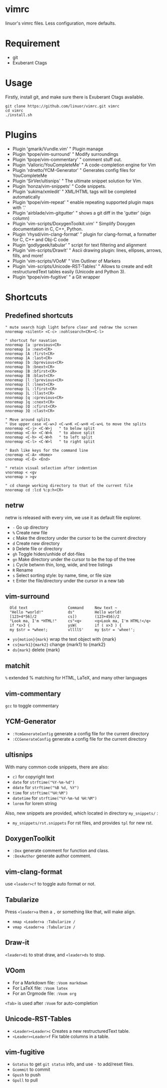 vimrc
=======

linuor's vimrc files.
Less configuration, more defaults.

Requirement
===========

- git
- Exuberant Ctags

Usage
=====

Firstly, install git, and make sure there is Exuberant Ctags available.

```
git clone https://github.com/linuor/vimrc.git vimrc
cd vimrc
./install.sh
```

Plugins
=======

- Plugin 'gmarik/Vundle.vim'                  " Plugin manage
- Plugin 'tpope/vim-surround'                 " Modify surroundings
- Plugin 'tpope/vim-commentary'               " comment stuff out.
- Plugin 'Valloric/YouCompleteMe'             " A code-completion engine for Vim
- Plugin 'rdnetto/YCM-Generator'              " Generates config files for YouCompleteMe
- Plugin 'SirVer/ultisnips'                   " The ultimate snippet solution for Vim.
- Plugin 'honza/vim-snippets'                 " Code snippets.
- Plugin 'sukima/xmledit'                     " XML/HTML tags will be completed automatically
- Plugin 'tpope/vim-repeat'                   " enable repeating supported plugin maps with '.'
- Plugin 'airblade/vim-gitgutter'             " shows a git diff in the 'gutter' (sign column)
- Plugin 'vim-scripts/DoxygenToolkit.vim'     " Simplify Doxygen documentation in C, C++, Python.
- Plugin 'rhysd/vim-clang-format'             " plugin for clang-format, a formatter for C, C++ and Obj-C code
- Plugin 'godlygeek/tabular'                  " script for text filtering and alignment
- Plugin 'vim-scripts/DrawIt'                 " Ascii drawing plugin: lines, ellipses, arrows, fills, and more!
- Plugin 'vim-scripts/VOoM'                   " Vim Outliner of Markers
- Plugin 'vim-scripts/Unicode-RST-Tables'     " Allows to create and edit restructuredText tables easily (Unicode and Python 3).
- Plugin 'tpope/vim-fugitive'                 " a Git wrapper

Shortcuts
================

Predefined shortcuts
--------------------

```
" mute search high light before clear and redraw the screen
nnoremap <silent> <C-c> :nohlsearch<CR><C-l>

" shortcut for navation
nnoremap [a :previous<CR>
nnoremap ]a :next<CR>
nnoremap [A :first<CR>
nnoremap ]A :last<CR>
nnoremap [b :bprevious<CR>
nnoremap ]b :bnext<CR>
nnoremap [B :bfirst<CR>
nnoremap ]B :blast<CR>
nnoremap [l :lprevious<CR>
nnoremap ]l :lnext<CR>
nnoremap [L :lfirst<CR>
nnoremap ]L :llast<CR>
nnoremap [q :cprevious<CR>
nnoremap ]q :cnext<CR>
nnoremap [Q :cfirst<CR>
nnoremap ]Q :clast<CR>

" Move around splits
" Use upper case <C-w>J <C-w>K <C-w>H <C-w>L to move the splits
nnoremap <C-j> <C-W>j   " to below split
nnoremap <C-k> <C-W>k   " to above split
nnoremap <C-h> <C-W>h   " to left split
nnoremap <C-l> <C-W>l   " to right split

" Bash like keys for the command line
cnoremap <C-A> <Home>
cnoremap <C-E> <End>

" retain visual selection after indention
vnoremap < <gv
vnoremap > >gv

" cd change working directory to that of the current file
nnoremap cd :lcd %:p:h<CR>
```

netrw
-----

netrw is released with every vim, we use it as default file explorer.

- `-` Go up directory
- `%` Create new file
- `c` Make the directory under the cursor to be the current directory
- `d` Create new directory
- `D` Delete file or directory
- `gh` Toggle hiden/unhide of dot-files
- `gn` Make directory under the cursor to be the top of the tree
- `i` Cycle betwnn thin, long, wide, and tree listings
- `R` Rename
- `s` Select sorting style: by name, time, or file size
- `t` Enter the file/directory under the cursor in a new tab

vim-surround
------------

```
  Old text                  Command     New text ~
  "Hello *world!"           ds"         Hello world!
  [123+4*56]/2              cs])        (123+456)/2
  "Look ma, I'm *HTML!"     cs"<q>      <q>Look ma, I'm HTML!</q>
  if *x>3 {                 ysW(        if ( x>3 ) {
  my $str = *whee!;         vllllS'     my $str = 'whee!';
```

- `ys{motion}{mark}` wrap the text object with {mark}
- `cs{mark1}{mark2}` change {mark1} to {mark2}
- `ds{mark}` delete {mark}

matchit
-------

`%` extended % matching for HTML, LaTeX, and many other languages

vim-commentary
--------------

`gcc` to toggle commentary

YCM-Generator
-------------

- `:YcmGenerateConfig` generate a config file for the current directory
- `:CCGenerateConfig`  generate a config file for the current directory

ultisnips
---------

With many common code snippets, there are also:

- `c)` for copyright text
- `date` for `strftime("%Y-%m-%d")`
- `ddate` for `strftime("%B %d, %Y")`
- `time` for `strftime("%H:%M")`
- `datetime` for `strftime("%Y-%m-%d %H:%M")`
- `lorem` for lorem string

Also, new snippets are provided, which located in directory `my_snippets/` :

- `my_snippets/rst.snippets` For rst files, and provides `tpl` for new rst.

DoxygenToolkit
--------------

- `:Dox` generate comment for function and class.
- `:DoxAuthor` generate author comment.

vim-clang-format
----------------

use `<leader>cf` to toggle auto format or not.

Tabularize
----------

Press `<leader>a` then a `,` or something like that, will make align.

- `nmap <Leader>a :Tabularize /`
- `vmap <Leader>a :Tabularize /`

Draw-it
-------

`<leader>di` to strat draw, and `<leader>ds` to stop.

VOom
----

- For a Markdown file: `:Voom markdown`
- For LaTeX file: `:Voom latex`
- For an Orgmode file: `:Voom org`

`<Tab>` is used after `:Voom` for auto-completion

Unicode-RST-Tables
------------------

- `<Leader><Leader>c` Creates a new restructuredText table.
- `<Leader><Leader>f` Fix table columns in a table.

vim-fugitive
------------

- `Gstatus` to get `git status` info, and use `-` to add/reset files.
- `Gcommit` to commit
- `Gpush`   to push
- `Gpull` to pull
